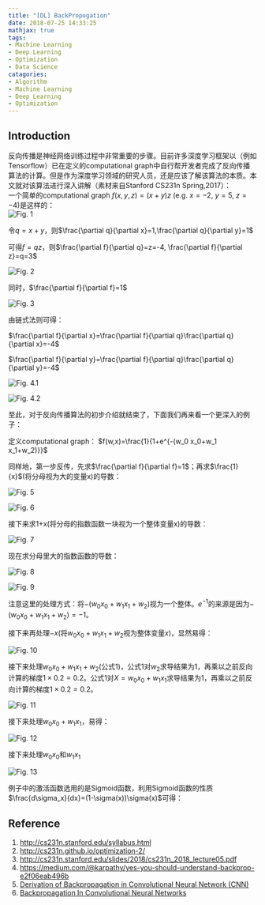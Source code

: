 ```yaml
---
title: "[DL] BackPropogation"
date: 2018-07-25 14:33:25
mathjax: true
tags:
- Machine Learning
- Deep Learning
- Optimization
- Data Science
catagories:
- Algorithm
- Machine Learning
- Deep Learning
- Optimization
---
```

## Introduction
反向传播是神经网络训练过程中非常重要的步骤。目前许多深度学习框架以（例如Tensorflow）已在定义的computational graph中自行帮开发者完成了反向传播算法的计算。但是作为深度学习领域的研究人员，还是应该了解该算法的本质。本文就对该算法进行深入讲解（素材来自Stanford CS231n Spring,2017）：  
一个简单的computational graph $f(x, y, z)=(x + y)z$ (e.g. $x = -2$, $y = 5$, $z = -4$)是这样的：  
![Fig. 1](https://raw.githubusercontent.com/lucasxlu/blog/master/source/_posts/dl-bp/fig1.png)

令$q=x+y$，则$\frac{\partial q}{\partial x}=1,\frac{\partial q}{\partial y}=1$ 

可得$f=qz$，则$\frac{\partial f}{\partial q}=z=-4, \frac{\partial f}{\partial z}=q=3$

![Fig. 2](https://raw.githubusercontent.com/lucasxlu/blog/master/source/_posts/dl-bp/fig2.png)

同时，$\frac{\partial f}{\partial f}=1$

![Fig. 3](https://raw.githubusercontent.com/lucasxlu/blog/master/source/_posts/dl-bp/fig3.png)

由链式法则可得：

$\frac{\partial f}{\partial x}=\frac{\partial f}{\partial q}\frac{\partial q}{\partial x}=-4$

$\frac{\partial f}{\partial y}=\frac{\partial f}{\partial q}\frac{\partial q}{\partial y}=-4$

![Fig. 4.1](https://raw.githubusercontent.com/lucasxlu/blog/master/source/_posts/dl-bp/fig4-1.png)

![Fig. 4.2](https://raw.githubusercontent.com/lucasxlu/blog/master/source/_posts/dl-bp/fig4-2.png)

至此，对于反向传播算法的初步介绍就结束了，下面我们再来看一个更深入的例子：

定义computational graph：
$f(w,x)=\frac{1}{1+e^{-(w_0 x_0+w_1 x_1+w_2)}}$

同样地，第一步反传，先求$\frac{\partial f}{\partial f}=1$；再求$\frac{1}{x}$(将分母视为大的变量x)的导数：

![Fig. 5](https://raw.githubusercontent.com/lucasxlu/blog/master/source/_posts/dl-bp/fig5.png)

![Fig. 6](https://raw.githubusercontent.com/lucasxlu/blog/master/source/_posts/dl-bp/fig6.png)

接下来求1+x(将分母的指数函数一块视为一个整体变量x)的导数：

![Fig. 7](https://raw.githubusercontent.com/lucasxlu/blog/master/source/_posts/dl-bp/fig7.png)

现在求分母里大的指数函数的导数：

![Fig. 8](https://raw.githubusercontent.com/lucasxlu/blog/master/source/_posts/dl-bp/fig8.png)

![Fig. 9](https://raw.githubusercontent.com/lucasxlu/blog/master/source/_posts/dl-bp/fig9.png)

注意这里的处理方式：将$-(w_0 x_0+w_1 x_1+w_2)$视为一个整体。$e^{-1}$的来源是因为$-(w_0 x_0+w_1 x_1+w_2)=-1$。

接下来再处理$-x$(将$w_0 x_0+w_1 x_1+w_2$视为整体变量$x$)，显然易得：  

![Fig. 10](https://raw.githubusercontent.com/lucasxlu/blog/master/source/_posts/dl-bp/fig10.png)

接下来处理$w_0 x_0+w_1 x_1+w_2$(公式1)，公式1对$w_2$求导结果为1，再乘以之前反向计算的梯度$1×0.2=0.2$。公式1对$X=w_0 x_0+w_1 x_1$求导结果为1，再乘以之前反向计算的梯度$1×0.2=0.2$。

![Fig. 11](https://raw.githubusercontent.com/lucasxlu/blog/master/source/_posts/dl-bp/fig11.png)

接下来处理$w_0 x_0+w_1 x_1$，易得：

![Fig. 12](https://raw.githubusercontent.com/lucasxlu/blog/master/source/_posts/dl-bp/fig12.png)

接下来处理$w_0 x_0$和$w_1 x_1$

![Fig. 13](https://raw.githubusercontent.com/lucasxlu/blog/master/source/_posts/dl-bp/fig12.png)

例子中的激活函数选用的是Sigmoid函数，利用Sigmoid函数的性质$\frac{d\sigma_x}{dx}=(1-\sigma(x))\sigma(x)$可得：


## Reference
1. http://cs231n.stanford.edu/syllabus.html
2. http://cs231n.github.io/optimization-2/
3. http://cs231n.stanford.edu/slides/2018/cs231n_2018_lecture05.pdf
4. https://medium.com/@karpathy/yes-you-should-understand-backprop-e2f06eab496b
5. [Derivation of Backpropagation in Convolutional Neural Network (CNN)](./dl-bp/Derivation-of-CNN.pdf)
6. [Backpropagation In Convolutional Neural Networks](./dl-bp/Backpropagation-In-Convolutional-Neural-Networks-DeepGrid.pdf)